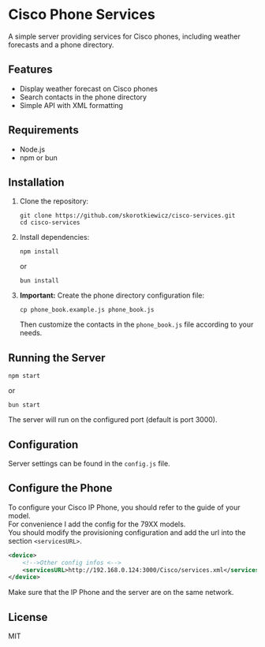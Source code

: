 # Cisco Phone Services

A simple server providing services for Cisco phones, including weather forecasts and a phone directory.

## Features

- Display weather forecast on Cisco phones
- Search contacts in the phone directory
- Simple API with XML formatting

## Requirements

- Node.js
- npm or bun

## Installation

1. Clone the repository:
   ```
   git clone https://github.com/skorotkiewicz/cisco-services.git
   cd cisco-services
   ```

2. Install dependencies:
   ```
   npm install
   ```
   or
   ```
   bun install
   ```

3. **Important:** Create the phone directory configuration file:
   ```
   cp phone_book.example.js phone_book.js
   ```
   
   Then customize the contacts in the `phone_book.js` file according to your needs.

## Running the Server

```
npm start
```
or
```
bun start
```

The server will run on the configured port (default is port 3000).

## Configuration

Server settings can be found in the `config.js` file.

## Configure the Phone

To configure your Cisco IP Phone, you should refer to the guide of your model.  
For convenience I add the config for the 79XX models.  
You should modify the provisioning configuration and add the url into the section `<servicesURL>`.

```xml
<device>
    <!-->Other config infos <-->
    <servicesURL>http://192.168.0.124:3000/Cisco/services.xml</servicesURL>
</device>
```

Make sure that the IP Phone and the server are on the same network.

## License

MIT